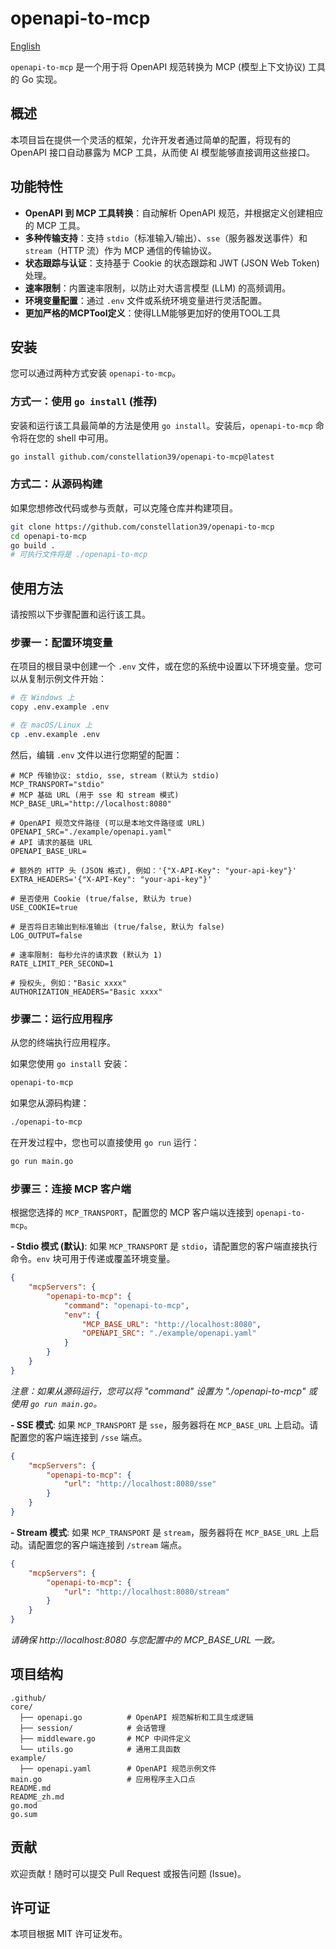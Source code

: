# openapi-to-mcp

[English](README.md)

`openapi-to-mcp` 是一个用于将 OpenAPI 规范转换为 MCP (模型上下文协议) 工具的 Go 实现。

## 概述

本项目旨在提供一个灵活的框架，允许开发者通过简单的配置，将现有的 OpenAPI 接口自动暴露为 MCP 工具，从而使 AI 模型能够直接调用这些接口。

## 功能特性

- **OpenAPI 到 MCP 工具转换**：自动解析 OpenAPI 规范，并根据定义创建相应的 MCP 工具。
- **多种传输支持**：支持 `stdio`（标准输入/输出）、`sse`（服务器发送事件）和 `stream`（HTTP 流）作为 MCP 通信的传输协议。
- **状态跟踪与认证**：支持基于 Cookie 的状态跟踪和 JWT (JSON Web Token) 处理。
- **速率限制**：内置速率限制，以防止对大语言模型 (LLM) 的高频调用。
- **环境变量配置**：通过 `.env` 文件或系统环境变量进行灵活配置。
- **更加严格的MCPTool定义**：使得LLM能够更加好的使用TOOL工具

## 安装

您可以通过两种方式安装 `openapi-to-mcp`。

### 方式一：使用 `go install` (推荐)

安装和运行该工具最简单的方法是使用 `go install`。安装后，`openapi-to-mcp` 命令将在您的 shell 中可用。

```bash
go install github.com/constellation39/openapi-to-mcp@latest
```

### 方式二：从源码构建

如果您想修改代码或参与贡献，可以克隆仓库并构建项目。

```bash
git clone https://github.com/constellation39/openapi-to-mcp
cd openapi-to-mcp
go build .
# 可执行文件将是 ./openapi-to-mcp
```

## 使用方法

请按照以下步骤配置和运行该工具。

### 步骤一：配置环境变量

在项目的根目录中创建一个 `.env` 文件，或在您的系统中设置以下环境变量。您可以从复制示例文件开始：

```bash
# 在 Windows 上
copy .env.example .env

# 在 macOS/Linux 上
cp .env.example .env
```

然后，编辑 `.env` 文件以进行您期望的配置：

```dotenv
# MCP 传输协议: stdio, sse, stream (默认为 stdio)
MCP_TRANSPORT="stdio"
# MCP 基础 URL (用于 sse 和 stream 模式)
MCP_BASE_URL="http://localhost:8080"

# OpenAPI 规范文件路径 (可以是本地文件路径或 URL)
OPENAPI_SRC="./example/openapi.yaml"
# API 请求的基础 URL
OPENAPI_BASE_URL=

# 额外的 HTTP 头 (JSON 格式), 例如：'{"X-API-Key": "your-api-key"}'
EXTRA_HEADERS='{"X-API-Key": "your-api-key"}'

# 是否使用 Cookie (true/false, 默认为 true)
USE_COOKIE=true

# 是否将日志输出到标准输出 (true/false, 默认为 false)
LOG_OUTPUT=false

# 速率限制: 每秒允许的请求数 (默认为 1)
RATE_LIMIT_PER_SECOND=1

# 授权头, 例如："Basic xxxx"
AUTHORIZATION_HEADERS="Basic xxxx"
```

### 步骤二：运行应用程序

从您的终端执行应用程序。

如果您使用 `go install` 安装：
```bash
openapi-to-mcp
```

如果您从源码构建：
```bash
./openapi-to-mcp
```

在开发过程中，您也可以直接使用 `go run` 运行：
```bash
go run main.go
```

### 步骤三：连接 MCP 客户端

根据您选择的 `MCP_TRANSPORT`，配置您的 MCP 客户端以连接到 `openapi-to-mcp`。

**- Stdio 模式 (默认)**:
如果 `MCP_TRANSPORT` 是 `stdio`，请配置您的客户端直接执行命令。`env` 块可用于传递或覆盖环境变量。

```json
{
    "mcpServers": {
        "openapi-to-mcp": {
            "command": "openapi-to-mcp",
            "env": {
                "MCP_BASE_URL": "http://localhost:8080",
                "OPENAPI_SRC": "./example/openapi.yaml"
            }
        }
    }
}
```
*注意：如果从源码运行，您可以将 "command" 设置为 "./openapi-to-mcp" 或使用 `go run main.go`。*

**- SSE 模式**:
如果 `MCP_TRANSPORT` 是 `sse`，服务器将在 `MCP_BASE_URL` 上启动。请配置您的客户端连接到 `/sse` 端点。

```json
{
    "mcpServers": {
        "openapi-to-mcp": {
            "url": "http://localhost:8080/sse"
        }
    }
}
```

**- Stream 模式**:
如果 `MCP_TRANSPORT` 是 `stream`，服务器将在 `MCP_BASE_URL` 上启动。请配置您的客户端连接到 `/stream` 端点。

```json
{
    "mcpServers": {
        "openapi-to-mcp": {
            "url": "http://localhost:8080/stream"
        }
    }
}
```
*请确保 http://localhost:8080 与您配置中的 MCP_BASE_URL 一致。*

## 项目结构

```
.github/
core/
  ├── openapi.go          # OpenAPI 规范解析和工具生成逻辑
  ├── session/            # 会话管理
  ├── middleware.go       # MCP 中间件定义
  └── utils.go            # 通用工具函数
example/
  ├── openapi.yaml        # OpenAPI 规范示例文件
main.go                   # 应用程序主入口点
README.md
README_zh.md
go.mod
go.sum
```

## 贡献

欢迎贡献！随时可以提交 Pull Request 或报告问题 (Issue)。

## 许可证

本项目根据 MIT 许可证发布。